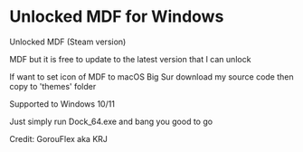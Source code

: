 # Unlocked MDF for Windows

Unlocked MDF (Steam version)

MDF but it is free to update to the latest version that I can unlock

If want to set icon of MDF to macOS Big Sur download my source code then copy to 'themes' folder

Supported to Windows 10/11

Just simply run Dock_64.exe and bang you good to go

Credit: GorouFlex aka KRJ
